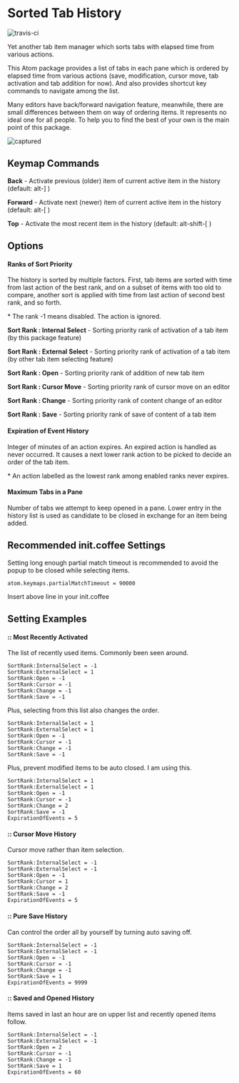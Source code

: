 # Sorted Tab History

![travis-ci](https://travis-ci.org/kataho/sorted-tab-history.svg?branch=master)

Yet another tab item manager which sorts tabs with elapsed time from various actions.

This Atom package provides a list of tabs in each pane which is ordered by elapsed time from various actions
(save, modification, cursor move, tab activation and tab addition for now).
And also provides shortcut key commands to navigate among the list.

Many editors have back/forward navigation feature, meanwhile, there are small differences between them
on way of ordering items. It represents no ideal one for all people.
To help you to find the best of your own is the main point of this package.

![captured](http://kataho.github.io/sorted-tab-history/images/capture.gif)

## Keymap Commands

**Back**  - Activate previous (older) item of current active item in the history (default: alt-] )

**Forward** - Activate next (newer) item of current active item in the history (default: alt-[ )

**Top** - Activate the most recent item in the history (default: alt-shift-[ )

## Options

#### Ranks of Sort Priority

The history is sorted by multiple factors. First, tab items are sorted with time from last action of the best rank,
and on a subset of items with too old to compare, another sort is applied with time from last action of second best rank, and so forth.

\* The rank -1 means disabled. The action is ignored.

**Sort Rank : Internal Select** - Sorting priority rank of activation of a tab item (by this package feature)

**Sort Rank : External Select** - Sorting priority rank of activation of a tab item (by other tab item selecting feature)

**Sort Rank : Open** - Sorting priority rank of addition of new tab item

**Sort Rank : Cursor Move** - Sorting priority rank of cursor move on an editor

**Sort Rank : Change** - Sorting priority rank of content change of an editor

**Sort Rank : Save** - Sorting priority rank of save of content of a tab item

#### Expiration of Event History

Integer of minutes of an action expires. An expired action is handled as never occurred.
It causes a next lower rank action to be picked to decide an order of the tab item.

\* An action labelled as the lowest rank among enabled ranks never expires.

#### Maximum Tabs in a Pane

Number of tabs we attempt to keep opened in a pane. Lower entry in the history list is used as candidate to be closed in exchange for an item being added.

## Recommended init.coffee Settings

Setting long enough partial match timeout is recommended to avoid the popup to be closed while selecting items.

    atom.keymaps.partialMatchTimeout = 90000

Insert above line in your init.coffee

## Setting Examples

#### :: Most Recently Activated

The list of recently used items. Commonly been seen around.

    SortRank:InternalSelect = -1
    SortRank:ExternalSelect = 1
    SortRank:Open = -1
    SortRank:Cursor = -1
    SortRank:Change = -1
    SortRank:Save = -1

Plus, selecting from this list also changes the order.

    SortRank:InternalSelect = 1
    SortRank:ExternalSelect = 1
    SortRank:Open = -1
    SortRank:Cursor = -1
    SortRank:Change = -1
    SortRank:Save = -1

Plus, prevent modified items to be auto closed. I am using this.

    SortRank:InternalSelect = 1
    SortRank:ExternalSelect = 1
    SortRank:Open = -1
    SortRank:Cursor = -1
    SortRank:Change = 2
    SortRank:Save = -1
    ExpirationOfEvents = 5

#### :: Cursor Move History

Cursor move rather than item selection.

    SortRank:InternalSelect = -1
    SortRank:ExternalSelect = -1
    SortRank:Open = -1
    SortRank:Cursor = 1
    SortRank:Change = 2
    SortRank:Save = -1
    ExpirationOfEvents = 5

#### :: Pure Save History

Can control the order all by yourself by turning auto saving off.

    SortRank:InternalSelect = -1
    SortRank:ExternalSelect = -1
    SortRank:Open = -1
    SortRank:Cursor = -1
    SortRank:Change = -1
    SortRank:Save = 1
    ExpirationOfEvents = 9999

#### :: Saved and Opened History

Items saved in last an hour are on upper list and recently opened items follow.

    SortRank:InternalSelect = -1
    SortRank:ExternalSelect = -1
    SortRank:Open = 2
    SortRank:Cursor = -1
    SortRank:Change = -1
    SortRank:Save = 1
    ExpirationOfEvents = 60
